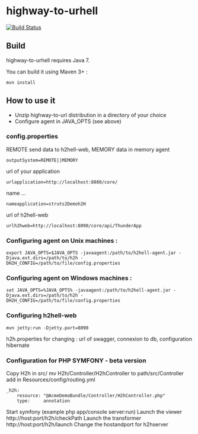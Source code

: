 # highway-to-urhell

[![Build Status](https://travis-ci.org/highway-to-urhell/highway-to-urhell.svg)](https://travis-ci.org/highway-to-urhell/highway-to-urhell)

## Build

highway-to-urhell requires Java 7.

You can build it using Maven 3+ : 

`mvn install`

## How to use it

 * Unzip highway-to-url distribution in a directory of your choice
 * Configure agent in JAVA_OPTS (see above)

### config.properties
REMOTE send data to h2hell-web, MEMORY data in memory agent
```
outputSystem=REMOTE||MEMORY
```
url of your application
```
urlapplication=http://localhost:8080/core/
```
name ...
```
nameapplication=struts2Demoh2H
```
url of h2hell-web
```
urlh2hweb=http://localhost:8090/core/api/ThunderApp
```
### Configuring agent on  Unix machines : 
```
export JAVA_OPTS=$JAVA_OPTS -javaagent:/path/to/h2hell-agent.jar -Djava.ext.dirs=/path/to/h2h -DH2H_CONFIG=/path/to/file/config.properties
```

### Configuring agent on Windows machines :  
```
set JAVA_OPTS=%JAVA_OPTS% -javaagent:/path/to/h2hell-agent.jar -Djava.ext.dirs=/path/to/h2h -DH2H_CONFIG=/path/to/file/config.properties
```

### Configuring h2hell-web
```
mvn jetty:run -Djetty.port=8090
```
h2h.properties for changing : url of swagger, connexion to db, configuration hibernate

### Configuration for PHP SYMFONY - beta version

Copy H2h in src/
mv H2h/Controller/H2hController to path/src/Controller
add in Resources/config/routing.yml
```
_h2h:
    resource: "@AcmeDemoBundle/Controller/H2hController.php"
    type:     annotation
```
Start symfony (example php app/console server:run)
Launch the viewer http://host:port/h2h/checkPath
Launch the transformer http://host:port/h2h/launch
Change the hostandport for h2hserver